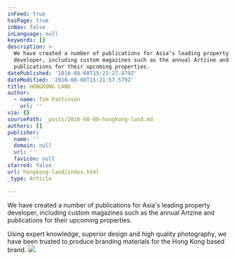 ```yaml
---
inFeed: true
hasPage: true
inNav: false
inLanguage: null
keywords: []
description: >-
  We have created a number of publications for Asia’s leading property
  developer, including custom magazines such as the annual Artzine and
  publications for their upcoming properties.
datePublished: '2016-08-08T15:22:27.879Z'
dateModified: '2016-08-08T15:21:57.579Z'
title: HONGKONG LAND
author:
  - name: Tom Pattinson
    url: ''
via: {}
sourcePath: _posts/2016-08-08-hongkong-land.md
authors: []
publisher:
  name: ''
  domain: null
  url: ''
  favicon: null
starred: false
url: hongkong-land/index.html
_type: Article

---
```

We have created a number of publications for Asia's leading property developer, including custom magazines such as the annual Artzine and publications for their upcoming properties.

Using expert knowledge, superior design and high quality photography, we have been trusted to produce branding materials for the Hong Kong based brand.
![](https://the-grid-user-content.s3-us-west-2.amazonaws.com/0c36fac7-3aaf-48a9-9e05-f17e761b9d5d.png)